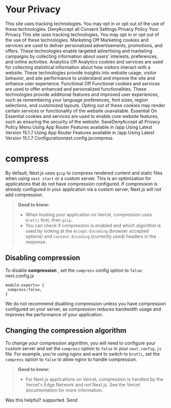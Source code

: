 # Your Privacy
This site uses tracking technologies. You may opt in or opt out of the use of these technologies.
DenyAccept all
Consent Settings
Privacy Policy
Your Privacy
This site uses tracking technologies. You may opt in or opt out of the use of these technologies.
Marketing
Off
Marketing cookies and services are used to deliver personalized advertisements, promotions, and offers. These technologies enable targeted advertising and marketing campaigns by collecting information about users' interests, preferences, and online activities. 
Analytics
Off
Analytics cookies and services are used for collecting statistical information about how visitors interact with a website. These technologies provide insights into website usage, visitor behavior, and site performance to understand and improve the site and enhance user experience.
Functional
Off
Functional cookies and services are used to offer enhanced and personalized functionalities. These technologies provide additional features and improved user experiences, such as remembering your language preferences, font sizes, region selections, and customized layouts. Opting out of these cookies may render certain services or functionality of the website unavailable.
Essential
On
Essential cookies and services are used to enable core website features, such as ensuring the security of the website. 
SaveDenyAccept all
Privacy Policy
Menu
Using App Router
Features available in /app
Using Latest Version
15.1.7
Using App Router
Features available in /app
Using Latest Version
15.1.7
Configurationnext.config.jscompress
# compress
By default, Next.js uses `gzip` to compress rendered content and static files when using `next start` or a custom server. This is an optimization for applications that do not have compression configured. If compression is _already_ configured in your application via a custom server, Next.js will not add compression.
> **Good to know:**
>   * When hosting your application on Vercel, compression uses `brotli` first, then `gzip`.
>   * You can check if compression is enabled and which algorithm is used by looking at the `Accept-Encoding` (browser accepted options) and `Content-Encoding` (currently used) headers in the response.
> 

## Disabling compression
To disable **compression** , set the `compress` config option to `false`:
next.config.js
```
module.exports= {
 compress:false,
}
```

We do not recommend disabling compression unless you have compression configured on your server, as compression reduces bandwidth usage and improves the performance of your application.
## Changing the compression algorithm
To change your compression algorithm, you will need to configure your custom server and set the `compress` option to `false` in your `next.config.js` file.
For example, you're using nginx and want to switch to `brotli`, set the `compress` option to `false` to allow nginx to handle compression.
> **Good to know:**
>   * For Next.js applications on Vercel, compression is handled by the Vercel's Edge Network and not Next.js. See the Vercel documentation for more information.
> 

Was this helpful?
supported.
Send
